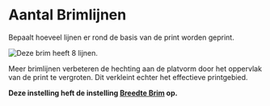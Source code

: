 Aantal Brimlijnen
====
Bepaalt hoeveel lijnen er rond de basis van de print worden geprint.

![Deze brim heeft 8 lijnen.](../../../articles/images/brim_width.svg)

Meer brimlijnen verbeteren de hechting aan de platvorm door het oppervlak van de print te vergroten. Dit verkleint echter het effectieve printgebied.

**Deze instelling heft de instelling [Breedte Brim](brim_width.md) op.**